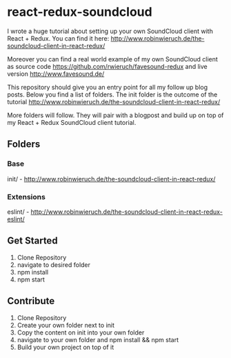 # react-redux-soundcloud

I wrote a huge tutorial about setting up your own SoundCloud client with React + Redux. You can find it here: http://www.robinwieruch.de/the-soundcloud-client-in-react-redux/

Moreover you can find a real world example of my own SoundCloud client as source code https://github.com/rwieruch/favesound-redux and live version http://www.favesound.de/

This repository should give you an entry point for all my follow up blog posts. Below you find a list of folders. The init folder is the outcome of the tutorial http://www.robinwieruch.de/the-soundcloud-client-in-react-redux/

More folders will follow. They will pair with a blogpost and build up on top of my React + Redux SoundCloud client tutorial.

## Folders

### Base

init/ - http://www.robinwieruch.de/the-soundcloud-client-in-react-redux/

### Extensions

eslint/ - http://www.robinwieruch.de/the-soundcloud-client-in-react-redux-eslint/

## Get Started

1. Clone Repository
2. navigate to desired folder
3. npm install
4. npm start

## Contribute

1. Clone Repository
2. Create your own folder next to init
3. Copy the content on init into your own folder
4. navigate to your own folder and npm install && npm start
5. Build your own project on top of it
